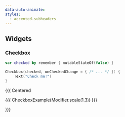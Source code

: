 ```yaml
---
data-auto-animate:
styles:
  - accented-subheaders
---
```


## Widgets

### Checkbox

```kotlin
var checked by remember { mutableStateOf(false) }

Checkbox(checked, onCheckedChange = { /* ... */ }) {
    Text("Check me!")
}
```

{{{ Centered

{{{ CheckboxExample(Modifier.scale(1.3)) }}}

}}}
